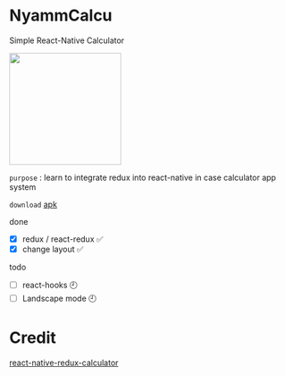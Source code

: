 # NyammCalcu
Simple React-Native Calculator

<img src="https://i.imgur.com/gJvBUXf.jpg" data-canonical-src="https://gyazo.com/eb5c5741b6a9a16c692170a41a49c858.png" width="200" />

`purpose` : learn to integrate redux into react-native in case calculator app system

`download` [apk](https://github.com/epiii/NyammCalcu/blob/master/apk/2019_12_07_nyammCalcu.apk)

done
- [x] redux / react-redux ✅
- [x] change layout ✅

todo
- [ ] react-hooks 🕘
- [ ] Landscape mode 🕘

# Credit
[react-native-redux-calculator](https://github.com/deadcoder0904/react-native-redux-calculator)
